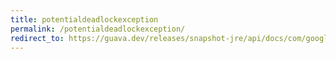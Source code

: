 ```yaml
---
title: potentialdeadlockexception
permalink: /potentialdeadlockexception/
redirect_to: https://guava.dev/releases/snapshot-jre/api/docs/com/google/common/util/concurrent/CycleDetectingLockFactory.PotentialDeadlockException.html
---
```

